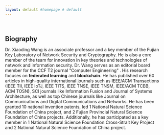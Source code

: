 ```yaml
---
layout: default #homepage # default
---
```

<h1 id="about-me"></h1>

<h2 style="margin: 60px 0px 10px;">Biography</h2>

Dr. Xiaoding Wang is an associate professor and a key member of the Fujian Key Laboratory of Network Security and Cryptography. He is also a core member of the team for innovation in key theories and technologies of network and information security. Dr. Wang serves as an editorial board member for the CCF T2 journal "Computer Engineering" . His research focuses on **federated learning** and **blockchain**. He has published over 60 articles in high-quality international journals such as IEEE/ACM Transactions (IEEE TII, IEEE IoTJ, IEEE TITS, IEEE TNSE, IEEE TNSM, IEEE/ACM TCBB, ACM TOSN), SCI journals like Information Fusion and Journal of Systems Architecture, as well as top Chinese journals like Journal on Communications and Digital Communications and Networks. He has been granted 10 national invention patents, led 1 National Natural Science Foundation of China project, and 2 Fujian Provincial Natural Science Foundation of China projects. Additionally, he has participated as a key member in 1 National Natural Science Foundation Cross-Strait Key Project and 2 National Natural Science Foundation of China project.
